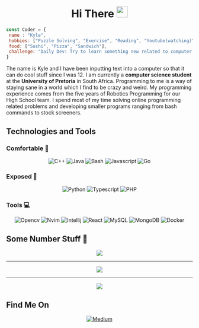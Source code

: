 <div align="center">
<h1>Hi There <img src="https://raw.githubusercontent.com/MartinHeinz/MartinHeinz/master/wave.gif" width="30px">
</h1></div>


```javascript
const Coder = {
 name : "Kyle",
 hobbies: ["Puzzle Solving", "Exercise", "Reading", "Youtube(watching)"],
 food: ["Sushi", "Pizza", "Sandwich"],
 challenge: "Daily Dev: Try to learn something new related to computer science"
}
```

The name is Kyle and I have been inputting text into a computer so that it can do cool stuff since I was 12. I am currently a **computer science student** at the **University of Pretoria** in South Africa. Programming to me is a way of staying sane in a world which I find to be crazy and weird.
My programming experience comes from the five years of Robotics Programming for our High School team. I spend most of my time solving online
programming related problems and developing smaller programs ranging from bash commands to stock screeners.

## Technologies and Tools 

### Comfortable 🔧
<div align="center">

![C++](https://img.shields.io/badge/C++-blue?style=for-the-badge&logo=cplusplus)
![Java](https://img.shields.io/badge/Java-white?style=for-the-badge&logo=java)
![Bash](https://img.shields.io/badge/Bash-blue?style=for-the-badge&logo=byte)
![Javascript](https://img.shields.io/badge/Javascript-white?style=for-the-badge&logo=javascript)
![Go](https://img.shields.io/badge/Go-blue?style=for-the-badge&logo=go)
 
</div>


### Exposed 🔧
<div align="center">

![Python](https://img.shields.io/badge/Python-blue?style=for-the-badge&logo=python)
![Typescript](https://img.shields.io/badge/Typescript-white?style=for-the-badge&logo=typescript)
![PHP](https://img.shields.io/badge/PHP-blue?style=for-the-badge&logo=php)

</div>

### Tools 💻
<div align="center">

![Opencv](https://img.shields.io/badge/Opencv-white?style=for-the-badge&logo=opencv)
![Nvim](https://img.shields.io/badge/Vim-blue?style=for-the-badge&logo=neovim)
![Intellij](https://img.shields.io/badge/Intellij-white?style=for-the-badge&logo=intellijidea)
![React](https://img.shields.io/badge/React-blue?style=for-the-badge&logo=react)
![MySQL](https://img.shields.io/badge/MySQL-white?style=for-the-badge&logo=mysql)
![MongoDB](https://img.shields.io/badge/MySQL-blue?style=for-the-badge&logo=mongodb)
![Docker](https://img.shields.io/badge/MySQL-white?style=for-the-badge&logo=docker)

</div>

## Some Number Stuff 🧮

<div align="center">
<img align="center" src="http://github-readme-streak-stats.herokuapp.com?user=KyleSmith19091&theme=nord&hide_border=true">
<hr /> 
<img align="center" src="https://activity-graph.herokuapp.com/graph?username=KyleSmith19091&theme=github">
<hr />
<img align="center" src="https://github-readme-stats.vercel.app/api/top-langs/?username=KyleSmith19091&show_icons=true&theme=nord">
</div>

## Find Me On
<div align="center">
 <a href="https://skorpion19091.medium.com/">
  
![Medium](https://img.shields.io/badge/-Medium-black?style=for-the-badge&logo=medium)

 </a>
</div>
